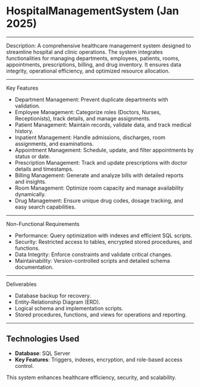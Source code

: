 # HospitalManagementSystem (Jan 2025)

-------------------------------------------------------------------------------------------------------------------------------------------------------------------

Description:
A comprehensive healthcare management system designed to streamline hospital and clinic operations. The system integrates functionalities for managing departments, employees, patients, rooms, appointments, prescriptions, billing, and drug inventory. It ensures data integrity, operational efficiency, and optimized resource allocation.

-------------------------------------------------------------------------------------------------------------------------------------------------------------------

Key Features
- Department Management: Prevent duplicate departments with validation.
- Employee Management: Categorize roles (Doctors, Nurses, Receptionists), track details, and manage assignments.
- Patient Management: Maintain records, validate data, and track medical history.
- Inpatient Management: Handle admissions, discharges, room assignments, and examinations.
- Appointment Management: Schedule, update, and filter appointments by status or date.
- Prescription Management: Track and update prescriptions with doctor details and timestamps.
- Billing Management: Generate and analyze bills with detailed reports and insights.
- Room Management: Optimize room capacity and manage availability dynamically.
- Drug Management: Ensure unique drug codes, dosage tracking, and easy search capabilities.

-------------------------------------------------------------------------------------------------------------------------------------------------------------------

Non-Functional Requirements
- Performance: Query optimization with indexes and efficient SQL scripts.
- Security: Restricted access to tables, encrypted stored procedures, and functions.
- Data Integrity: Enforce constraints and validate critical changes.
- Maintainability: Version-controlled scripts and detailed schema documentation.

-------------------------------------------------------------------------------------------------------------------------------------------------------------------

Deliverables
- Database backup for recovery.
- Entity-Relationship Diagram (ERD).
- Logical schema and implementation scripts.
- Stored procedures, functions, and views for operations and reporting.

---

## **Technologies Used**
- **Database**: SQL Server
- **Key Features**: Triggers, indexes, encryption, and role-based access control.

This system enhances healthcare efficiency, security, and scalability.
